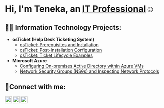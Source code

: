 <h1>Hi, I'm Teneka, an <a href="https://linkedin.com">IT Professional</a>☺</h1>

<h2>👨‍💻 Information Technology Projects:</h2>

- <b>osTicket (Help Desk Ticketing System)</b>
  - [osTicket: Prerequisites and Installation](https://github.com/tensben/osticket-prereqs)
  - [osTicket: Post-Installation Configuration](https://github.com/tensben/post-install-config)
  - [osTicket: Ticket Lifecycle Examples](https://github.com/tensben/ticket-lifecycle)
- <b>Microsoft Azure</b>
  - [Configuring On-premises Active Directory within Azure VMs](https://github.com/tensben/configure-ad)
  - [Network Security Groups (NSGs) and Inspecting Network Protocols](https://github.com/tensben/azure-network-protocols)

<h2>🤳Connect with me:</h2>

[<img align="left" alt="Josh | Twitter" width="22px" src="https://cdn.jsdelivr.net/npm/simple-icons@v3/icons/twitter.svg" />][twitter]
[<img align="left" alt="Josh | LinkedIn" width="22px" src="https://cdn.jsdelivr.net/npm/simple-icons@v3/icons/linkedin.svg" />][linkedin]
[<img align="left" alt="Josh | Instagram" width="22px" src="https://cdn.jsdelivr.net/npm/simple-icons@v3/icons/instagram.svg" />][instagram]

[twitter]: https://twitter.com/Josh
[instagram]: https://www.instagram.com/Josh
[linkedin]: https://linkedin.com/in/Josh
